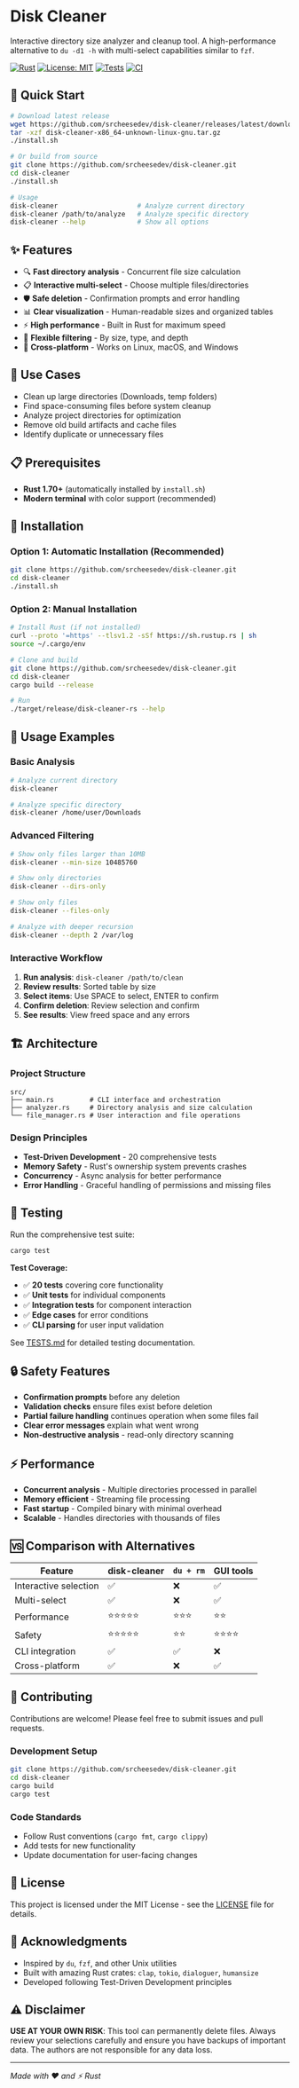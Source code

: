 # Disk Cleaner

Interactive directory size analyzer and cleanup tool. A high-performance alternative to `du -d1 -h` with multi-select capabilities similar to `fzf`.

[![Rust](https://img.shields.io/badge/rust-1.70+-orange.svg)](https://www.rust-lang.org)
[![License: MIT](https://img.shields.io/badge/License-MIT-yellow.svg)](https://opensource.org/licenses/MIT)
[![Tests](https://img.shields.io/badge/tests-20%20passing-green.svg)](#testing)
[![CI](https://github.com/srcheesedev/disk-cleaner/workflows/CI%2FCD%20Pipeline/badge.svg)](https://github.com/srcheesedev/disk-cleaner/actions)

## 🚀 Quick Start

```bash
# Download latest release
wget https://github.com/srcheesedev/disk-cleaner/releases/latest/download/disk-cleaner-x86_64-unknown-linux-gnu.tar.gz
tar -xzf disk-cleaner-x86_64-unknown-linux-gnu.tar.gz
./install.sh

# Or build from source
git clone https://github.com/srcheesedev/disk-cleaner.git
cd disk-cleaner
./install.sh

# Usage
disk-cleaner                    # Analyze current directory
disk-cleaner /path/to/analyze   # Analyze specific directory
disk-cleaner --help             # Show all options
```

## ✨ Features

- 🔍 **Fast directory analysis** - Concurrent file size calculation
- 📋 **Interactive multi-select** - Choose multiple files/directories
- 🛡️ **Safe deletion** - Confirmation prompts and error handling
- 📊 **Clear visualization** - Human-readable sizes and organized tables
- ⚡ **High performance** - Built in Rust for maximum speed
- 🎯 **Flexible filtering** - By size, type, and depth
- 📱 **Cross-platform** - Works on Linux, macOS, and Windows

## 🎯 Use Cases

- Clean up large directories (Downloads, temp folders)
- Find space-consuming files before system cleanup
- Analyze project directories for optimization
- Remove old build artifacts and cache files
- Identify duplicate or unnecessary files

## 📋 Prerequisites

- **Rust 1.70+** (automatically installed by `install.sh`)
- **Modern terminal** with color support (recommended)

## 🔧 Installation

### Option 1: Automatic Installation (Recommended)
```bash
git clone https://github.com/srcheesedev/disk-cleaner.git
cd disk-cleaner
./install.sh
```

### Option 2: Manual Installation
```bash
# Install Rust (if not installed)
curl --proto '=https' --tlsv1.2 -sSf https://sh.rustup.rs | sh
source ~/.cargo/env

# Clone and build
git clone https://github.com/srcheesedev/disk-cleaner.git
cd disk-cleaner
cargo build --release

# Run
./target/release/disk-cleaner-rs --help
```

## 📖 Usage Examples

### Basic Analysis
```bash
# Analyze current directory
disk-cleaner

# Analyze specific directory
disk-cleaner /home/user/Downloads
```

### Advanced Filtering
```bash
# Show only files larger than 10MB
disk-cleaner --min-size 10485760

# Show only directories
disk-cleaner --dirs-only

# Show only files
disk-cleaner --files-only

# Analyze with deeper recursion
disk-cleaner --depth 2 /var/log
```

### Interactive Workflow
1. **Run analysis**: `disk-cleaner /path/to/clean`
2. **Review results**: Sorted table by size
3. **Select items**: Use SPACE to select, ENTER to confirm
4. **Confirm deletion**: Review selection and confirm
5. **See results**: View freed space and any errors

## 🏗️ Architecture

### Project Structure
```
src/
├── main.rs         # CLI interface and orchestration
├── analyzer.rs     # Directory analysis and size calculation
└── file_manager.rs # User interaction and file operations
```

### Design Principles
- **Test-Driven Development** - 20 comprehensive tests
- **Memory Safety** - Rust's ownership system prevents crashes
- **Concurrency** - Async analysis for better performance
- **Error Handling** - Graceful handling of permissions and missing files

## 🧪 Testing

Run the comprehensive test suite:
```bash
cargo test
```

**Test Coverage:**
- ✅ **20 tests** covering core functionality
- ✅ **Unit tests** for individual components
- ✅ **Integration tests** for component interaction
- ✅ **Edge cases** for error conditions
- ✅ **CLI parsing** for user input validation

See [TESTS.md](TESTS.md) for detailed testing documentation.

## 🔒 Safety Features

- **Confirmation prompts** before any deletion
- **Validation checks** ensure files exist before deletion
- **Partial failure handling** continues operation when some files fail
- **Clear error messages** explain what went wrong
- **Non-destructive analysis** - read-only directory scanning

## ⚡ Performance

- **Concurrent analysis** - Multiple directories processed in parallel
- **Memory efficient** - Streaming file processing
- **Fast startup** - Compiled binary with minimal overhead
- **Scalable** - Handles directories with thousands of files

## 🆚 Comparison with Alternatives

| Feature | disk-cleaner | `du + rm` | GUI tools |
|---------|-------------|-----------|-----------|
| Interactive selection | ✅ | ❌ | ✅ |
| Multi-select | ✅ | ❌ | ✅ |
| Performance | ⭐⭐⭐⭐⭐ | ⭐⭐⭐ | ⭐⭐ |
| Safety | ⭐⭐⭐⭐⭐ | ⭐⭐ | ⭐⭐⭐⭐ |
| CLI integration | ✅ | ✅ | ❌ |
| Cross-platform | ✅ | ❌ | ✅ |

## 🤝 Contributing

Contributions are welcome! Please feel free to submit issues and pull requests.

### Development Setup
```bash
git clone https://github.com/srcheesedev/disk-cleaner.git
cd disk-cleaner
cargo build
cargo test
```

### Code Standards
- Follow Rust conventions (`cargo fmt`, `cargo clippy`)
- Add tests for new functionality
- Update documentation for user-facing changes

## 📄 License

This project is licensed under the MIT License - see the [LICENSE](LICENSE) file for details.

## 🙏 Acknowledgments

- Inspired by `du`, `fzf`, and other Unix utilities
- Built with amazing Rust crates: `clap`, `tokio`, `dialoguer`, `humansize`
- Developed following Test-Driven Development principles

## ⚠️ Disclaimer

**USE AT YOUR OWN RISK**: This tool can permanently delete files. Always review your selections carefully and ensure you have backups of important data. The authors are not responsible for any data loss.

---

*Made with ❤️ and ⚡ Rust*